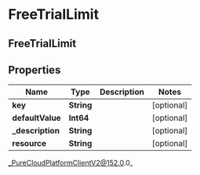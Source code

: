 # FreeTrialLimit

## FreeTrialLimit

## Properties

|Name | Type | Description | Notes|
|------------ | ------------- | ------------- | -------------|
| **key** | **String** |  | [optional] |
| **defaultValue** | **Int64** |  | [optional] |
| **_description** | **String** |  | [optional] |
| **resource** | **String** |  | [optional] |



_PureCloudPlatformClientV2@152.0.0_

